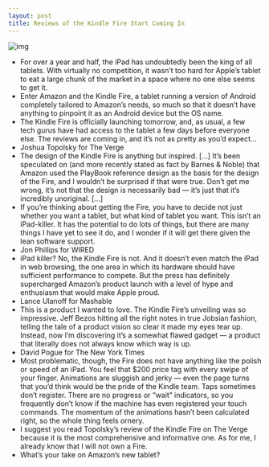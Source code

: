 ```yaml
---
layout: post
title: Reviews of the Kindle Fire Start Coming In
---
```

![img](http://media.idownloadblog.com/wp-content/uploads/2011/11/Kindle-Fire.jpg)
* For over a year and half, the iPad has undoubtedly been the king of all tablets. With virtually no competition, it wasn’t too hard for Apple’s tablet to eat a large chunk of the market in a space where no one else seems to get it.
* Enter Amazon and the Kindle Fire, a tablet running a version of Android completely tailored to Amazon’s needs, so much so that it doesn’t have anything to pinpoint it as an Android device but the OS name.
* The Kindle Fire is officially launching tomorrow, and, as usual, a few tech gurus have had access to the tablet a few days before everyone else. The reviews are coming in, and it’s not as pretty as you’d expect…
* Joshua Topolsky for The Verge
* The design of the Kindle Fire is anything but inspired. […] It’s been speculated on (and more recently stated as fact by Barnes & Noble) that Amazon used the PlayBook reference design as the basis for the design of the Fire, and I wouldn’t be surprised if that were true. Don’t get me wrong, it’s not that the design is necessarily bad — it’s just that it’s incredibly unoriginal. […]
* If you’re thinking about getting the Fire, you have to decide not just whether you want a tablet, but what kind of tablet you want. This isn’t an iPad-killer. It has the potential to do lots of things, but there are many things I have yet to see it do, and I wonder if it will get there given the lean software support.
* Jon Phillips for WIRED
* iPad killer? No, the Kindle Fire is not. And it doesn’t even match the iPad in web browsing, the one area in which its hardware should have sufficient performance to compete. But the press has definitely supercharged Amazon’s product launch with a level of hype and enthusiasm that would make Apple proud.
* Lance Ulanoff for Mashable
* This is a product I wanted to love. The Kindle Fire’s unveiling was so impressive. Jeff Bezos hitting all the right notes in true Jobsian fashion, telling the tale of a product vision so clear it made my eyes tear up. Instead, now I’m discovering it’s a somewhat flawed gadget — a product that literally does not always know which way is up.
* David Pogue for The New York Times
* Most problematic, though, the Fire does not have anything like the polish or speed of an iPad. You feel that $200 price tag with every swipe of your finger. Animations are sluggish and jerky — even the page turns that you’d think would be the pride of the Kindle team. Taps sometimes don’t register. There are no progress or “wait” indicators, so you frequently don’t know if the machine has even registered your touch commands. The momentum of the animations hasn’t been calculated right, so the whole thing feels ornery.
* I suggest you read Topolsky’s review of the Kindle Fire on The Verge because it is the most comprehensive and informative one. As for me, I already know that I will not own a Fire.
* What’s your take on Amazon’s new tablet?

